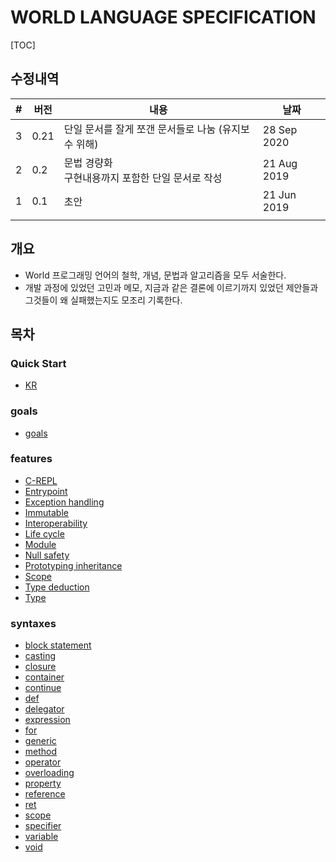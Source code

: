 # WORLD LANGUAGE SPECIFICATION

[TOC]

## 수정내역

| #    | 버전 | 내용                                                    | 날짜          |
| ---- | ---- | --------------------------------------------------------|---------------|
| 3    | 0.21 | 단일 문서를 잘게 쪼갠 문서들로 나눔 (유지보수 위해)     | 28 Sep 2020   |
| 2    | 0.2  | 문법 경량화<br />구현내용까지 포함한 단일 문서로 작성   | 21 Aug 2019   |
| 1    | 0.1  | 초안                                                    | 21 Jun 2019   |
|      |      |                                                         |               |

## 개요
* World 프로그래밍 언어의 철학, 개념, 문법과 알고리즘을 모두 서술한다.
* 개발 과정에 있었던 고민과 메모, 지금과 같은 결론에 이르기까지 있었던 제안들과 그것들이 왜 실패했는지도 모조리 기록한다.

## 목차

### Quick Start

- [KR](md__home_travis_build_kniz_worldlang_docs_refs_QUICK-START-kr.html)

### goals

- [goals](md__home_travis_build_kniz_worldlang_docs_refs_goals_GOALS.html)

### features

- [C-REPL](md__home_travis_build_kniz_worldlang_docs_refs_feats_C-REPL.html)
- [Entrypoint](md__home_travis_build_kniz_worldlang_docs_refs_feats_entrypoint.html)
- [Exception handling](md__home_travis_build_kniz_worldlang_docs_refs_feats_exception_handling.html)
- [Immutable](md__home_travis_build_kniz_worldlang_docs_refs_feats_immutable.html)
- [Interoperability](md__home_travis_build_kniz_worldlang_docs_refs_feats_interoperability.html)
- [Life cycle](md__home_travis_build_kniz_worldlang_docs_refs_feats_life_cycle.html)
- [Module](md__home_travis_build_kniz_worldlang_docs_refs_feats_module.html)
- [Null safety](md__home_travis_build_kniz_worldlang_docs_refs_feats_null_safety.html)
- [Prototyping inheritance](md__home_travis_build_kniz_worldlang_docs_refs_feats_Prototyping_Inheritance.html)
- [Scope](md__home_travis_build_kniz_worldlang_docs_refs_feats_scope.html)
- [Type deduction](md__home_travis_build_kniz_worldlang_docs_refs_feats_Type_deduction.html)
- [Type](md__home_travis_build_kniz_worldlang_docs_refs_feats_type.html)

### syntaxes

- [block statement](md__home_travis_build_kniz_worldlang_docs_refs_syntaxes_blockstmt.html)
- [casting](md__home_travis_build_kniz_worldlang_docs_refs_syntaxes_casting.html)
- [closure](md__home_travis_build_kniz_worldlang_docs_refs_syntaxes_closure.html)
- [container](md__home_travis_build_kniz_worldlang_docs_refs_syntaxes_container.html)
- [continue](md__home_travis_build_kniz_worldlang_docs_refs_syntaxes_continue.html)
- [def](md__home_travis_build_kniz_worldlang_docs_refs_syntaxes_def.html)
- [delegator](md__home_travis_build_kniz_worldlang_docs_refs_syntaxes_delegator.html)
- [expression](md__home_travis_build_kniz_worldlang_docs_refs_syntaxes_expression.html)
- [for](md__home_travis_build_kniz_worldlang_docs_refs_syntaxes_for.html)
- [generic](md__home_travis_build_kniz_worldlang_docs_refs_syntaxes_generic.html)
- [method](md__home_travis_build_kniz_worldlang_docs_refs_syntaxes_method.html)
- [operator](md__home_travis_build_kniz_worldlang_docs_refs_syntaxes_operator.html)
- [overloading](md__home_travis_build_kniz_worldlang_docs_refs_syntaxes_overloading.html)
- [property](md__home_travis_build_kniz_worldlang_docs_refs_syntaxes_property.html)
- [reference](md__home_travis_build_kniz_worldlang_docs_refs_syntaxes_reference.html)
- [ret](md__home_travis_build_kniz_worldlang_docs_refs_syntaxes_ret.html)
- [scope](md__home_travis_build_kniz_worldlang_docs_refs_syntaxes_scope.html)
- [specifier](md__home_travis_build_kniz_worldlang_docs_refs_syntaxes_specifier.html)
- [variable](md__home_travis_build_kniz_worldlang_docs_refs_syntaxes_variable.html)
- [void](md__home_travis_build_kniz_worldlang_docs_refs_syntaxes_void.html)
